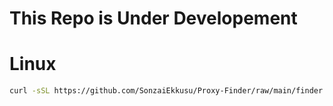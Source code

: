# This Repo is Under Developement

# Linux
```bash
curl -sSL https://github.com/SonzaiEkkusu/Proxy-Finder/raw/main/finder.sh -o finder.sh && chmod +x finder.sh && bash finder.sh
```
